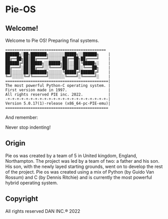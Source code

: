 # Pie-OS


## Welcome!

Welcome to Pie OS!
Preparing final systems.

```shell
============================================
██████╗░██╗███████╗░░░░░░░█████╗░░██████╗    |
██╔══██╗██║██╔════╝░░░░░░██╔══██╗██╔════╝    |
██████╔╝██║█████╗░░█████╗██║░░██║╚█████╗░    |
██╔═══╝░██║██╔══╝░░╚════╝██║░░██║░╚═══██╗    |
██║░░░░░██║███████╗░░░░░░╚█████╔╝██████╔╝    | 
╚═╝░░░░░╚═╝╚══════╝░░░░░░░╚════╝░╚═════╝░    |
=============================================|
The most powerful Python-C operating system. |
First version made in 1997.                  |
All rights reserved PIE inc. 2022.           |
-+-+-+-+-+-+-+-+-+-+-+-+-+-+-+-+-+-+-+-+-+-+-| 
Version 5.0.17(1)-release (x86_64-pc-PIE-emu)|
=============================================
```

And remember:

Never stop indenting!


## Origin

Pie os was created by a team of 5 in United kingdom, England, Northampton.
The project was led by a team of two: a father and his son. His son, with the newly
layed starting grounds, went on to develop the rest of the project.
Pie os was created using a mix of Python (by Guido Van Rossum) and C (by Dennis Ritchie)
and is currently the most powerful hybrid operating system.

## Copyright

All rights reserved DAN INC.®  2022








